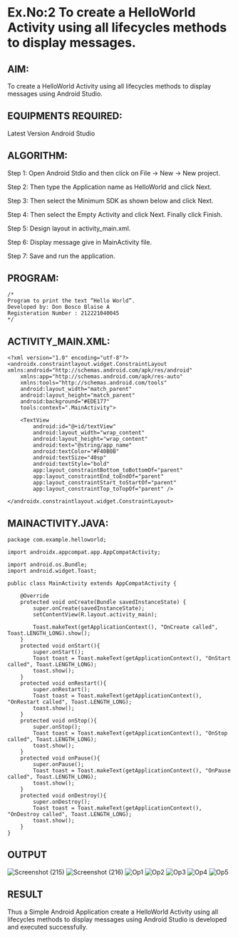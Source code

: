 # Ex.No:2 To create a HelloWorld Activity using all lifecycles methods to display messages.


## AIM:

To create a HelloWorld Activity using all lifecycles methods to display messages using Android Studio.

## EQUIPMENTS REQUIRED:

Latest Version Android Studio

## ALGORITHM:

Step 1: Open Android Stdio and then click on File -> New -> New project.

Step 2: Then type the Application name as HelloWorld and click Next. 

Step 3: Then select the Minimum SDK as shown below and click Next.

Step 4: Then select the Empty Activity and click Next. Finally click Finish.

Step 5: Design layout in activity_main.xml.

Step 6: Display message give in MainActivity file.

Step 7: Save and run the application.

## PROGRAM:
```
/*
Program to print the text “Hello World”.
Developed by: Don Bosco Blaise A
Registeration Number : 212221040045
*/
```
## ACTIVITY_MAIN.XML:
```
<?xml version="1.0" encoding="utf-8"?>
<androidx.constraintlayout.widget.ConstraintLayout xmlns:android="http://schemas.android.com/apk/res/android"
    xmlns:app="http://schemas.android.com/apk/res-auto"
    xmlns:tools="http://schemas.android.com/tools"
    android:layout_width="match_parent"
    android:layout_height="match_parent"
    android:background="#EDE177"
    tools:context=".MainActivity">

    <TextView
        android:id="@+id/textView"
        android:layout_width="wrap_content"
        android:layout_height="wrap_content"
        android:text="@string/app_name"
        android:textColor="#F40B0B"
        android:textSize="40sp"
        android:textStyle="bold"
        app:layout_constraintBottom_toBottomOf="parent"
        app:layout_constraintEnd_toEndOf="parent"
        app:layout_constraintStart_toStartOf="parent"
        app:layout_constraintTop_toTopOf="parent" />

</androidx.constraintlayout.widget.ConstraintLayout>
```
## MAINACTIVITY.JAVA:
```
package com.example.helloworld;

import androidx.appcompat.app.AppCompatActivity;

import android.os.Bundle;
import android.widget.Toast;

public class MainActivity extends AppCompatActivity {

    @Override
    protected void onCreate(Bundle savedInstanceState) {
        super.onCreate(savedInstanceState);
        setContentView(R.layout.activity_main);

        Toast.makeText(getApplicationContext(), "OnCreate called", Toast.LENGTH_LONG).show();
    }
    protected void onStart(){
        super.onStart();
        Toast toast = Toast.makeText(getApplicationContext(), "OnStart called", Toast.LENGTH_LONG);
        toast.show();
    }
    protected void onRestart(){
        super.onRestart();
        Toast toast = Toast.makeText(getApplicationContext(), "OnRestart called", Toast.LENGTH_LONG);
        toast.show();
    }
    protected void onStop(){
        super.onStop();
        Toast toast = Toast.makeText(getApplicationContext(), "OnStop called", Toast.LENGTH_LONG);
        toast.show();
    }
    protected void onPause(){
        super.onPause();
        Toast toast = Toast.makeText(getApplicationContext(), "OnPause called", Toast.LENGTH_LONG);
        toast.show();
    }
    protected void onDestroy(){
        super.onDestroy();
        Toast toast = Toast.makeText(getApplicationContext(), "OnDestroy called", Toast.LENGTH_LONG);
        toast.show();
    }
}
```


## OUTPUT
![Screenshot (215)](https://github.com/DonBoscoBlaiseA/lifecyclemethods/assets/140850829/49b41b3c-b967-4286-a745-f0954a9c83b7)
![Screenshot (216)](https://github.com/DonBoscoBlaiseA/lifecyclemethods/assets/140850829/9b7adb9f-5d0a-42e0-adb6-8a5054532c39)
![Op1](https://github.com/DonBoscoBlaiseA/Mobile-Application-Development/assets/140850829/7fb45310-b6f0-4762-aa06-2921a9217e72)
![Op2](https://github.com/DonBoscoBlaiseA/Mobile-Application-Development/assets/140850829/d5e0f809-22e5-40c6-b446-18a24810d1f3)
![Op3](https://github.com/DonBoscoBlaiseA/Mobile-Application-Development/assets/140850829/1b5eca00-017e-4d7a-b6ef-39c4a9bd6621)
![Op4](https://github.com/DonBoscoBlaiseA/Mobile-Application-Development/assets/140850829/c0094a15-7aa1-4b4f-bda6-aa02d55e6823)
![Op5](https://github.com/DonBoscoBlaiseA/Mobile-Application-Development/assets/140850829/85cb8a10-5fde-4b91-ab06-385ee004a987)


## RESULT
Thus a Simple Android Application create a HelloWorld Activity using all lifecycles methods to display messages using Android Studio is developed and executed successfully.
